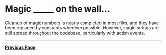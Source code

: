 # Magic _____ on the wall...

Cleanup of magic numbers is nearly completed in most files, and they have
been replaced by constants wherever possible. However, magic strings are still
spread throughout the codebase, particularly with action events. 

---

[**Previous Page**](README.md)

